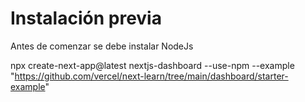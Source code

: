 # Instalación previa

Antes de comenzar se debe instalar NodeJs

npx create-next-app@latest nextjs-dashboard --use-npm --example "https://github.com/vercel/next-learn/tree/main/dashboard/starter-example"